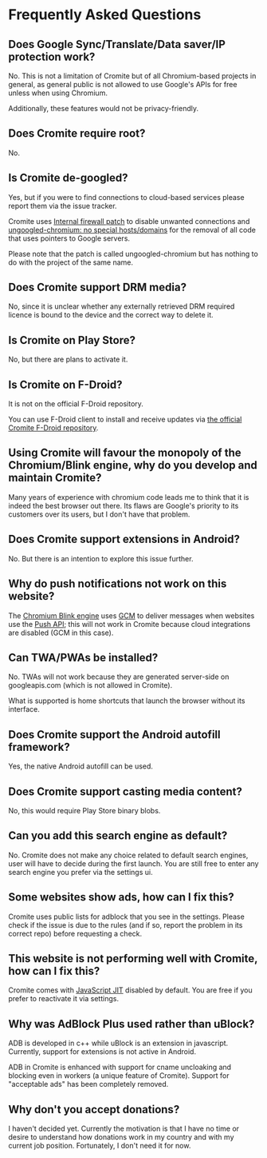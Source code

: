 # Frequently Asked Questions

## Does Google Sync/Translate/Data saver/IP protection work?
No.
This is not a limitation of Cromite but of all Chromium-based projects in general, as general public is not allowed to use Google's APIs for free unless when using Chromium.

Additionally, these features would not be privacy-friendly.

## Does Cromite require root?
No.

## Is Cromite de-googled?

Yes, but if you were to find connections to cloud-based services please report them via the issue tracker.

Cromite uses [Internal firewall patch](https://github.com/uazo/cromite/blob/master/build/patches/Internal-firewall.patch) to disable unwanted connections and [ungoogled-chromium: no special hosts/domains](https://github.com/uazo/cromite/blob/master/build/patches/ungoogled-chromium-no-special-hosts-domains.patch) for the removal of all code that uses pointers to Google servers.

Please note that the patch is called ungoogled-chromium but has nothing to do with the project of the same name.

## Does Cromite support DRM media?

No, since it is unclear whether any externally retrieved DRM required licence is bound to the device and the correct way to delete it.

## Is Cromite on Play Store?
No, but there are plans to activate it.

## Is Cromite on F-Droid?
It is not on the official F-Droid repository.

You can use F-Droid client to install and receive updates via [the official Cromite F-Droid repository](https://www.cromite.org/fdroid/repo).

## Using Cromite will favour the monopoly of the Chromium/Blink engine, why do you develop and maintain Cromite?

Many years of experience with chromium code leads me to think that it is indeed the best browser out there. Its flaws are Google's priority to its customers over its users, but I don't have that problem.

## Does Cromite support extensions in Android?
No. But there is an intention to explore this issue further.

## Why do push notifications not work on this website?

The [Chromium Blink engine](https://www.chromium.org/blink) uses [GCM](https://en.wikipedia.org/wiki/Google_Cloud_Messaging) to deliver messages
when websites use the [Push API](https://w3c.github.io/push-api/); this will not work in Cromite because cloud integrations are disabled (GCM in this case).

## Can TWA/PWAs be installed?

No. TWAs will not work because they are generated server-side on googleapis.com (which is not allowed in Cromite).

What is supported is home shortcuts that launch the browser without its interface.

## Does Cromite support the Android autofill framework?

Yes, the native Android autofill can be used.

## Does Cromite support casting media content?

No, this would require Play Store binary blobs.

## Can you add this search engine as default?
No. Cromite does not make any choice related to default search engines, user will have to decide during the first launch.
You are still free to enter any search engine you prefer via the settings ui.

## Some websites show ads, how can I fix this?
Cromite uses public lists for adblock that you see in the settings. Please check if the issue is due to the rules (and if so, report the problem in its correct repo) before requesting a check.

## This website is not performing well with Cromite, how can I fix this?
Cromite comes with [JavaScript JIT](https://hacks.mozilla.org/2017/02/a-crash-course-in-just-in-time-jit-compilers/) disabled by default.
You are free if you prefer to reactivate it via settings.

## Why was AdBlock Plus used rather than uBlock?
ADB is developed in c++ while uBlock is an extension in javascript. Currently, support for extensions is not active in Android.

ADB in Cromite is enhanced with support for cname uncloaking and blocking even in workers (a unique feature of Cromite). Support for "acceptable ads" has been completely removed.

## Why don't you accept donations?
I haven't decided yet. Currently the motivation is that I have no time or desire to understand how donations work in my country and with my current job position.
Fortunately, I don't need it for now.

